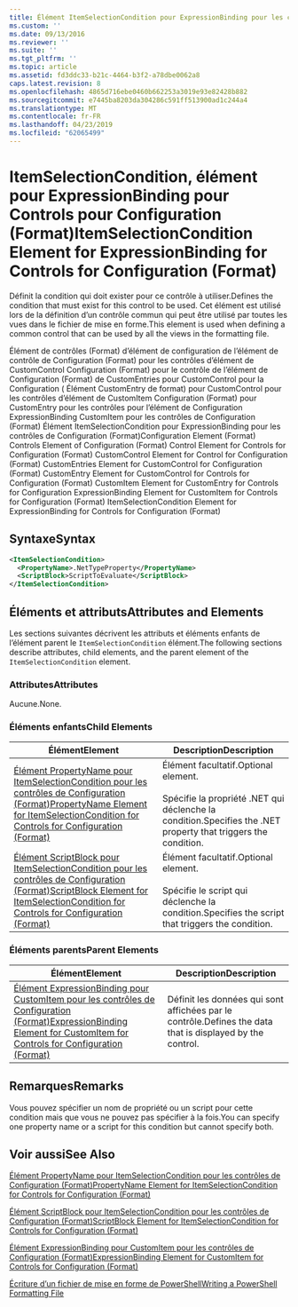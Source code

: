 ```yaml
---
title: Élément ItemSelectionCondition pour ExpressionBinding pour les contrôles de Configuration (Format) | Microsoft Docs
ms.custom: ''
ms.date: 09/13/2016
ms.reviewer: ''
ms.suite: ''
ms.tgt_pltfrm: ''
ms.topic: article
ms.assetid: fd3ddc33-b21c-4464-b3f2-a78dbe0062a8
caps.latest.revision: 8
ms.openlocfilehash: 4865d716ebe0460b662253a3019e93e82428b882
ms.sourcegitcommit: e7445ba8203da304286c591ff513900ad1c244a4
ms.translationtype: MT
ms.contentlocale: fr-FR
ms.lasthandoff: 04/23/2019
ms.locfileid: "62065499"
---
```

# <a name="itemselectioncondition-element-for-expressionbinding-for-controls-for-configuration-format"></a><span data-ttu-id="f4707-102">ItemSelectionCondition, élément pour ExpressionBinding pour Controls pour Configuration (Format)</span><span class="sxs-lookup"><span data-stu-id="f4707-102">ItemSelectionCondition Element for ExpressionBinding for Controls for Configuration (Format)</span></span>

<span data-ttu-id="f4707-103">Définit la condition qui doit exister pour ce contrôle à utiliser.</span><span class="sxs-lookup"><span data-stu-id="f4707-103">Defines the condition that must exist for this control to be used.</span></span> <span data-ttu-id="f4707-104">Cet élément est utilisé lors de la définition d’un contrôle commun qui peut être utilisé par toutes les vues dans le fichier de mise en forme.</span><span class="sxs-lookup"><span data-stu-id="f4707-104">This element is used when defining a common control that can be used by all the views in the formatting file.</span></span>

<span data-ttu-id="f4707-105">Élément de contrôles (Format) d’élément de configuration de l’élément de contrôle de Configuration (Format) pour les contrôles d’élément de CustomControl Configuration (Format) pour le contrôle de l’élément de Configuration (Format) de CustomEntries pour CustomControl pour la Configuration ( Élément CustomEntry de format) pour CustomControl pour les contrôles d’élément de CustomItem Configuration (Format) pour CustomEntry pour les contrôles pour l’élément de Configuration ExpressionBinding CustomItem pour les contrôles de Configuration (Format) Élément ItemSelectionCondition pour ExpressionBinding pour les contrôles de Configuration (Format)</span><span class="sxs-lookup"><span data-stu-id="f4707-105">Configuration Element (Format) Controls Element of Configuration (Format) Control Element for Controls for Configuration (Format) CustomControl Element for Control for Configuration (Format) CustomEntries Element for CustomControl for Configuration (Format) CustomEntry Element for CustomControl for Controls for Configuration (Format) CustomItem Element for CustomEntry for Controls for Configuration ExpressionBinding Element for CustomItem for Controls for Configuration (Format) ItemSelectionCondition Element for ExpressionBinding for Controls for Configuration (Format)</span></span>

## <a name="syntax"></a><span data-ttu-id="f4707-106">Syntaxe</span><span class="sxs-lookup"><span data-stu-id="f4707-106">Syntax</span></span>

```xml
<ItemSelectionCondition>
  <PropertyName>.NetTypeProperty</PropertyName>
  <ScriptBlock>ScriptToEvaluate</ScriptBlock>
</ItemSelectionCondition>
```

## <a name="attributes-and-elements"></a><span data-ttu-id="f4707-107">Éléments et attributs</span><span class="sxs-lookup"><span data-stu-id="f4707-107">Attributes and Elements</span></span>

<span data-ttu-id="f4707-108">Les sections suivantes décrivent les attributs et éléments enfants de l’élément parent le `ItemSelectionCondition` élément.</span><span class="sxs-lookup"><span data-stu-id="f4707-108">The following sections describe attributes, child elements, and the parent element of the `ItemSelectionCondition` element.</span></span>

### <a name="attributes"></a><span data-ttu-id="f4707-109">Attributes</span><span class="sxs-lookup"><span data-stu-id="f4707-109">Attributes</span></span>

<span data-ttu-id="f4707-110">Aucune.</span><span class="sxs-lookup"><span data-stu-id="f4707-110">None.</span></span>

### <a name="child-elements"></a><span data-ttu-id="f4707-111">Éléments enfants</span><span class="sxs-lookup"><span data-stu-id="f4707-111">Child Elements</span></span>

|<span data-ttu-id="f4707-112">Élément</span><span class="sxs-lookup"><span data-stu-id="f4707-112">Element</span></span>|<span data-ttu-id="f4707-113">Description</span><span class="sxs-lookup"><span data-stu-id="f4707-113">Description</span></span>|
|-------------|-----------------|
|[<span data-ttu-id="f4707-114">Élément PropertyName pour ItemSelectionCondition pour les contrôles de Configuration (Format)</span><span class="sxs-lookup"><span data-stu-id="f4707-114">PropertyName Element for ItemSelectionCondition for Controls for Configuration (Format)</span></span>](./propertyname-element-for-itemseclectioncondition-for-controls-for-configuration-format.md)|<span data-ttu-id="f4707-115">Élément facultatif.</span><span class="sxs-lookup"><span data-stu-id="f4707-115">Optional element.</span></span><br /><br /> <span data-ttu-id="f4707-116">Spécifie la propriété .NET qui déclenche la condition.</span><span class="sxs-lookup"><span data-stu-id="f4707-116">Specifies the .NET property that triggers the condition.</span></span>|
|[<span data-ttu-id="f4707-117">Élément ScriptBlock pour ItemSelectionCondition pour les contrôles de Configuration (Format)</span><span class="sxs-lookup"><span data-stu-id="f4707-117">ScriptBlock Element for ItemSelectionCondition for Controls for Configuration (Format)</span></span>](./scriptblock-element-for-itemseclectioncondition-for-controls-for-configuration-format.md)|<span data-ttu-id="f4707-118">Élément facultatif.</span><span class="sxs-lookup"><span data-stu-id="f4707-118">Optional element.</span></span><br /><br /> <span data-ttu-id="f4707-119">Spécifie le script qui déclenche la condition.</span><span class="sxs-lookup"><span data-stu-id="f4707-119">Specifies the script that triggers the condition.</span></span>|

### <a name="parent-elements"></a><span data-ttu-id="f4707-120">Éléments parents</span><span class="sxs-lookup"><span data-stu-id="f4707-120">Parent Elements</span></span>

|<span data-ttu-id="f4707-121">Élément</span><span class="sxs-lookup"><span data-stu-id="f4707-121">Element</span></span>|<span data-ttu-id="f4707-122">Description</span><span class="sxs-lookup"><span data-stu-id="f4707-122">Description</span></span>|
|-------------|-----------------|
|[<span data-ttu-id="f4707-123">Élément ExpressionBinding pour CustomItem pour les contrôles de Configuration (Format)</span><span class="sxs-lookup"><span data-stu-id="f4707-123">ExpressionBinding Element for CustomItem for Controls for Configuration (Format)</span></span>](./expressionbinding-element-for-customitem-for-controls-for-configuration-format.md)|<span data-ttu-id="f4707-124">Définit les données qui sont affichées par le contrôle.</span><span class="sxs-lookup"><span data-stu-id="f4707-124">Defines the data that is displayed by the control.</span></span>|

## <a name="remarks"></a><span data-ttu-id="f4707-125">Remarques</span><span class="sxs-lookup"><span data-stu-id="f4707-125">Remarks</span></span>

<span data-ttu-id="f4707-126">Vous pouvez spécifier un nom de propriété ou un script pour cette condition mais que vous ne pouvez pas spécifier à la fois.</span><span class="sxs-lookup"><span data-stu-id="f4707-126">You can specify one property name or a script for this condition but cannot specify both.</span></span>

## <a name="see-also"></a><span data-ttu-id="f4707-127">Voir aussi</span><span class="sxs-lookup"><span data-stu-id="f4707-127">See Also</span></span>

[<span data-ttu-id="f4707-128">Élément PropertyName pour ItemSelectionCondition pour les contrôles de Configuration (Format)</span><span class="sxs-lookup"><span data-stu-id="f4707-128">PropertyName Element for ItemSelectionCondition for Controls for Configuration (Format)</span></span>](./propertyname-element-for-itemseclectioncondition-for-controls-for-configuration-format.md)

[<span data-ttu-id="f4707-129">Élément ScriptBlock pour ItemSelectionCondition pour les contrôles de Configuration (Format)</span><span class="sxs-lookup"><span data-stu-id="f4707-129">ScriptBlock Element for ItemSelectionCondition for Controls for Configuration (Format)</span></span>](./scriptblock-element-for-itemseclectioncondition-for-controls-for-configuration-format.md)

[<span data-ttu-id="f4707-130">Élément ExpressionBinding pour CustomItem pour les contrôles de Configuration (Format)</span><span class="sxs-lookup"><span data-stu-id="f4707-130">ExpressionBinding Element for CustomItem for Controls for Configuration (Format)</span></span>](./expressionbinding-element-for-customitem-for-controls-for-configuration-format.md)

[<span data-ttu-id="f4707-131">Écriture d’un fichier de mise en forme de PowerShell</span><span class="sxs-lookup"><span data-stu-id="f4707-131">Writing a PowerShell Formatting File</span></span>](./writing-a-powershell-formatting-file.md)
